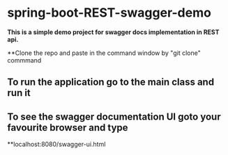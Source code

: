 # spring-boot-REST-swagger-demo
**This is a simple demo project for swagger docs implementation in REST api.**

**Clone the repo and paste in the command window by "git clone" commmand

## To run the application go to the main class and run it

## To see the swagger documentation UI goto your favourite browser and type

**localhost:8080/swagger-ui.html
